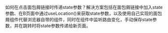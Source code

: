 如何在点击面包屑链接时传递state参数？解决方案包括在面包屑链接中加入state参数、在B页面中通过useLocation()来获取state参数，以及使用自己实现的面包屑组件代替浏览器自带的组件，同时在组件中监听路由变化，手动保存state参数，并在跳转时将state参数传递给新页面。
